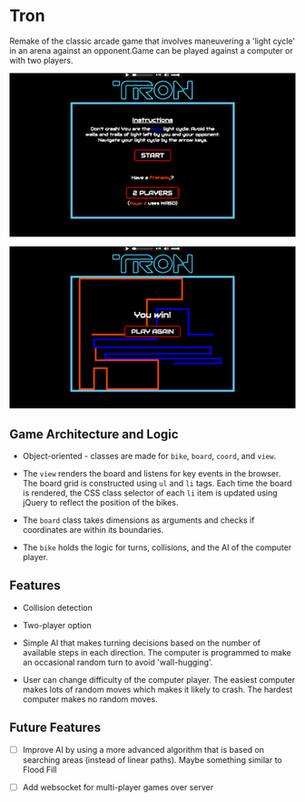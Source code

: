 # Tron

Remake of the classic arcade game that involves maneuvering a 'light cycle' in an arena against an opponent.Game can be played against a computer or with two players.

![Intro](./docs/intro.png)





![End](./docs/game_end.png)

## Game Architecture and Logic

- Object-oriented - classes are made for `bike`, `board`, `coord`, and `view`.

- The `view` renders the board and listens for key events in the browser. The board grid is constructed using `ul` and `li` tags. Each time the board is rendered, the CSS class selector of each `li` item is updated using jQuery to reflect the position of the bikes.

- The `board` class takes dimensions as arguments and checks if coordinates are within its boundaries.

- The `bike` holds the logic for turns, collisions, and the AI of the computer player.

## Features

- Collision detection

- Two-player option

- Simple AI that makes turning decisions based on the number of available steps in each direction. The computer is programmed to make an occasional random turn to avoid 'wall-hugging'.

- User can change difficulty of the computer player. The easiest computer makes lots of random moves which makes it likely to crash. The hardest computer makes no random moves.

## Future Features

- [ ] Improve AI by using a more advanced algorithm that is based on searching areas (instead of linear paths). Maybe something similar to Flood Fill

- [ ] Add websocket for multi-player games over server
